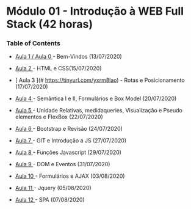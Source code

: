 # Módulo 01 - Introdução à WEB Full Stack (42 horas)

### Table of Contents

- [ Aula 1 / Aula 0 ](#) - Bem-Vindos (13/07/2020)

- [ Aula 2 ](#Aula02-Introducao) - HTML e CSS(15/07/2020)

- [ Aula 3 ](# https://tinyurl.com/yxrm8lao) - Rotas e Posicionamento (17/07/2020)

- [ Aula 4 ](#https://tinyurl.com/y65varu3) - Semântica I e II, Formulários e Box Model (20/07/2020)

- [ Aula 5 ](#https://tinyurl.com/y3ptwddt) - Unidade Relativas, medidaqueries, Visualização e Pseudo elementos e FlexBox (22/07/2020)

- [ Aula 6 ](#https://tinyurl.com/yxhqt87p) - Bootstrap e Revisão (24/07/2020)

- [ Aula 7 ](#https://tinyurl.com/y3uw32mk) - GIT e Introdução a JS (27/07/2020)

- [ Aula 8 ](#https://tinyurl.com/y6nao2ye) - Funções Javascript (29/07/2020)

- [ Aula 9 ](#https://tinyurl.com/y68s8sx2) - DOM e Eventos (31/07/2020)

- [ Aula 10 ](#https://tinyurl.com/y642t4dm)  - Formulários e AJAX (03/08/2020)

- [ Aula 11 ](#) - Jquery (05/08/2020)

- [ Aula 12 ](#)  - SPA (07/08/2020)
